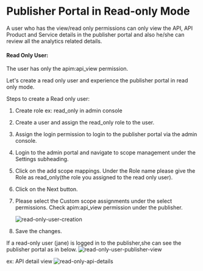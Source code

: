 # Publisher Portal in Read-only Mode
A user who has the view/read only permissions can only view the API, API Product and Service details in the publisher
portal and also he/she can review all the analytics related details.

#### Read Only User:
The user has only the apim:api_view permission.

Let's create a read only user and experience the publisher portal in read only mode.

Steps to create a Read only user:
1. Create role ex: read_only in admin console
2. Create a user and assign the read_only role to the user.
3. Assign the login permission to login to the publisher portal via the admin console.
4. Login to the admin portal and navigate to scope management under the Settings subheading.
5. Click on the add scope mappings.
   Under the Role name please give the Role as read_only(the role you assigned to the read only user).
6. Click on the Next button.
7. Please select the Custom scope assignments under the select permissions.
   Check apim:api_view permission under the publisher.

   ![read-only-user-creation]({{base_path}}/assets/img/learn/api-security/read-only-user-creation.png)

8. Save the changes.

If a read-only user (jane) is logged in to the publisher,she can see the publisher portal as in below.
![read-only-user-publisher-view]({{base_path}}/assets/img/learn/api-security/read-only-api-view.png)

ex: API detail view
![read-only-api-details]({{base_path}}/assets/img/learn/api-security/read-only-api-details.png)


 

 
